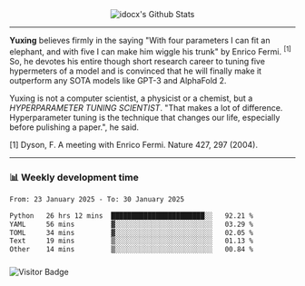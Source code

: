 <div align="center">
    <img align="center" src="https://github-readme-stats.vercel.app/api?username=idocx&show_icons=true&count_private=true&hide_border=true" alt="idocx's Github Stats"></img>
</div>

---

**Yuxing** believes firmly in the saying "With four parameters I can fit an elephant, and with five I can make him wiggle his trunk" by Enrico Fermi. <sup>[1]</sup> So, he devotes his entire though short research career to tuning five hypermeters of a model and is convinced that he will finally make it outperform any SOTA models like GPT-3 and AlphaFold 2.

Yuxing is not a computer scientist, a physicist or a chemist, but a *HYPERPARAMETER TUNING SCIENTIST*. "That makes a lot of difference. Hyperparameter tuning is the technique that changes our life, especially before pulishing a paper.", he said.

[1] Dyson, F. A meeting with Enrico Fermi. Nature 427, 297 (2004).


---

### 📊 Weekly development time
<!--START_SECTION:waka-->

```txt
From: 23 January 2025 - To: 30 January 2025

Python   26 hrs 12 mins  ███████████████████████░░   92.21 %
YAML     56 mins         ▓░░░░░░░░░░░░░░░░░░░░░░░░   03.29 %
TOML     34 mins         ▓░░░░░░░░░░░░░░░░░░░░░░░░   02.05 %
Text     19 mins         ▒░░░░░░░░░░░░░░░░░░░░░░░░   01.13 %
Other    14 mins         ▒░░░░░░░░░░░░░░░░░░░░░░░░   00.84 %
```

<!--END_SECTION:waka-->

### 

![Visitor Badge](https://visitor-badge.laobi.icu/badge?page_id=idocx.idocx)